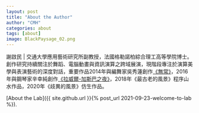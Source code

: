 ```yaml
---
layout: post
title: "About the Author"
author: "CMH"
categories: about
tags: [about]
image: BlackPaysage_02.png
---
```


謝啟民 | 
交通大學應用藝術研究所副教授，法國格勒諾柏綜合理工高等學院博士。創作研究持續關注於舞蹈、電腦動畫與資訊演算之跨域展演，現階段專注於演算美學與表演藝術的深度對話，重要作品2014年與編舞家吳秀蓮創作[《無常》](https://www.youtube.com/watch?v=Hk2hW2dM8do)，2016年與鋼琴家辛幸純創作[《拉威爾-加斯巴之夜》](https://www.youtube.com/watch?v=i07PEt7zZhI)，2018年《最古老的風景》程序山水作品，2020年《歧異的風景》仿生作品。

[About the Lab]({{ site.github.url }}{% post_url 2021-09-23-welcome-to-lab %}).
